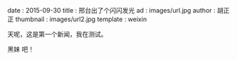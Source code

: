 date : 2015-09-30
title : 邢台出了个闪闪发光
ad : images/url.jpg
author :  胡正正
thumbnail : images/url2.jpg
template : weixin

天呢，这是第一个新闻，我在测试。

黑妹 吧！
